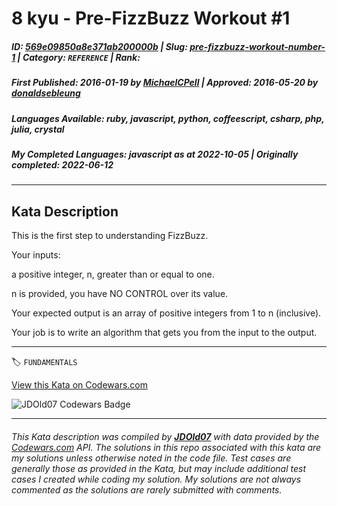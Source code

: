 # 8 kyu - Pre-FizzBuzz Workout #1

##### **ID**: [569e09850a8e371ab200000b](https://www.codewars.com/kata/569e09850a8e371ab200000b) | **Slug**: [pre-fizzbuzz-workout-number-1](https://www.codewars.com/kata/569e09850a8e371ab200000b) | **Category**: `REFERENCE` | **Rank**: <span style="color:white">8 kyu</span>

##### **First Published**: 2016-01-19 ***by*** [MichaelCPell](https://www.codewars.com/users/MichaelCPell) | **Approved**: 2016-05-20 ***by*** [donaldsebleung](https://www.codewars.com/users/donaldsebleung)

##### **Languages Available**: ruby, javascript, python, coffeescript, csharp, php, julia, crystal

##### **My Completed Languages**: javascript ***as at*** 2022-10-05 | **Originally completed**: 2022-06-12

---

## Kata Description


This is the first step to understanding FizzBuzz.  



Your inputs:

a positive integer, n, greater than or equal to one.

n is provided, you have NO CONTROL over its value.



Your expected output is an array of positive integers from 1 to n (inclusive).



Your job is to write an algorithm that gets you from the input to the output.





---


🏷 `FUNDAMENTALS`


[View this Kata on Codewars.com](https://www.codewars.com/kata/569e09850a8e371ab200000b)

![](https://www.codewars.com/users/jdold07/badges/large "JDOld07 Codewars Badge")

---

###### *This Kata description was compiled by [**JDOld07**](https://tpstech.dev) with data provided by the [Codewars.com](https://www.codewars.com) API.  The solutions in this repo associated with this kata are my solutions unless otherwise noted in the code file.  Test cases are generally those as provided in the Kata, but may include additional test cases I created while coding my solution.  My solutions are not always commented as the solutions are rarely submitted with comments.*
